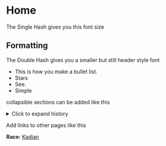# Home

The Single Hash gives you this font size

## Formatting
 The Double Hash gives you a smaller but still header style font

* This is how you make a bullet list.
* Stars
* See.
* Simple

collapsible sections can be added like this

<details>
<summary>Click to expand history</summary>

The Kadian Empire was founded in...

</details>

Add links to other pages like this

**Race:** [Kadian](/HeartlandsCodex/Heartlands/Races/Kadian)
